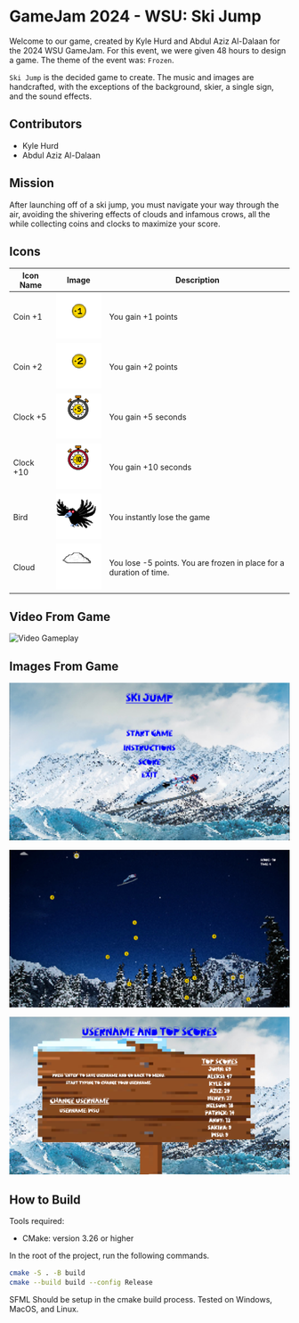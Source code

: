 # GameJam 2024 - WSU: Ski Jump

Welcome to our game, created by Kyle Hurd and Abdul Aziz Al-Dalaan for the 2024 WSU GameJam.
For this event, we were given 48 hours to design a game. The theme of the event was: `Frozen`.

`Ski Jump` is the decided game to create. The music and images are handcrafted, with the exceptions of
the background, skier, a single sign, and the sound effects.

## Contributors

- Kyle Hurd
- Abdul Aziz Al-Dalaan

## Mission

After launching off of a ski jump, you must navigate your way through the air, avoiding the shivering
effects of clouds and infamous crows, all the while collecting coins and clocks to maximize your score.


## Icons

| Icon Name | Image | Description |
| --- | --- | --- |
| Coin +1 | ![Coin1](./resources/images/coin1.png) | You gain +1 points |
| Coin +2 | ![Coin2](./resources/images/coin2.png) | You gain +2 points |
| Clock +5 | ![Clock5](./resources/images/time5.png) | You gain +5 seconds |
| Clock +10 | ![Clock10](./resources/images/time10.png) | You gain +10 seconds |
| Bird | ![Bird](./resources/images/bird.png) | You instantly lose the game |
| Cloud | ![Cloud](./resources/images/cloud.png) | You lose -5 points. You are frozen in place for a duration of time. |

## Video From Game

![Video Gameplay](./resources/README/gameplay.gif)

## Images From Game

![Main Menu](./resources/README/main-menu.png)

![GamePlay](./resources/README/gameplay.png)

![HighScores](./resources/README/highscores.png)

## How to Build

Tools required:

- CMake: version 3.26 or higher

In the root of the project, run the following commands.

```sh
cmake -S . -B build
cmake --build build --config Release
```

SFML Should be setup in the cmake build process. Tested on Windows, MacOS, and Linux.